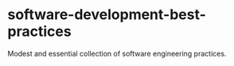 # software-development-best-practices
Modest and essential collection of software engineering practices.
